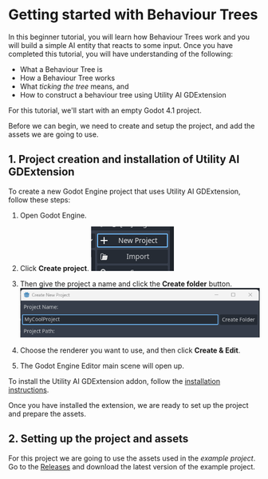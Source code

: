 # Getting started with Behaviour Trees

In this beginner tutorial, you will learn how Behaviour Trees work and you will build a simple AI entity that reacts to some input. Once you have completed this tutorial, you will have understanding of the following: 

 * What a Behaviour Tree is
 * How a Behaviour Tree works
 * What *ticking the tree* means, and
 * How to construct a behaviour tree using Utility AI GDExtension

For this tutorial, we'll start with an empty Godot 4.1  project. 

Before we can begin, we need to create and setup the project, and add the assets we are going to use.

## 1. Project creation and installation of Utility AI GDExtension

To create a new Godot Engine project that uses Utility AI GDExtension, follow these steps: 

1. Open Godot Engine.

2. Click **Create project**.
![Create project](create_project_1.png)

3. Then give the project a name and click the **Create folder** button.
![Create project folder](create_project_2.png)

4. Choose the renderer you want to use, and then click **Create & Edit**.

5. The Godot Engine Editor main scene will open up.


To install the Utility AI GDExtension addon, follow the [installation instructions](How_to_install_Utility_AI_GDExtension.md).

Once you have installed the extension, we are ready to set up the project and prepare the assets.


## 2. Setting up the project and assets

For this project we are going to use the assets used in the *example project*. Go to the [Releases](https://github.com/JarkkoPar/Utility_AI_GDExtension/releases) and download the latest version of the example project.




